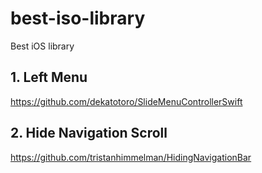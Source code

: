 # best-iso-library
Best iOS library 


## 1. Left Menu
  https://github.com/dekatotoro/SlideMenuControllerSwift

## 2. Hide Navigation Scroll
  https://github.com/tristanhimmelman/HidingNavigationBar
